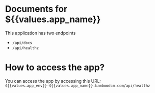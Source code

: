 # Documents for ${{values.app_name}}

This application has two endpoints
- `/api/docs`
- `/api/healthz`

# How to access the app?

You can access the app by accessing this URL: `${{values.app_env}}-${{values.app_name}}.bamboodcm.com/api/healthz`